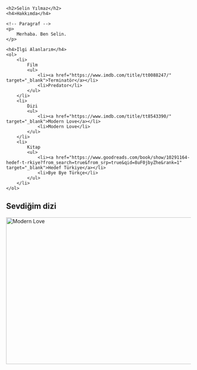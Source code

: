  <!-- Başlık -->
    <h2>Selin Yılmaz</h2>
    <h4>Hakkımda</h4>

    <!-- Paragraf -->
    <p>
        Merhaba. Ben Selin.
    </p>

    <h4>İlgi Alanlarım</h4>
    <ol>
        <li>
            Film
            <ul>
                <li><a href="https://www.imdb.com/title/tt0088247/" target="_blank">Terminatör</a></li>
                <li>Predator</li>
            </ul>
        </li>
        <li>
            Dizi
            <ul>
                <li><a href="https://www.imdb.com/title/tt8543390/" target="_blank">Modern Love</a></li>
                <li>Modern Love</li>
            </ul>
        </li>
        <li>
            Kitap
            <ul>
                <li><a href="https://www.goodreads.com/book/show/10291164-hedef-t-rkiye?from_search=true&from_srp=true&qid=8uF0jbyZhe&rank=1" target="_blank">Hedef Türkiye</a></li>
                <li>Bye Bye Türkçe</li>
            </ul>
        </li>
    </ol>
    
<!-- Başlık -->
<h2>Sevdiğim dizi</h2>
    <img src="https://iyikigormusum.com/uploads/3097a23a7aa7beff8347bc6b2942ca68.jpeg" alt="Modern Love" width="600" height="400">
</body>
</html>


